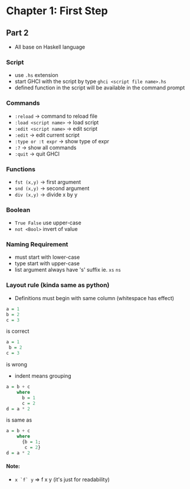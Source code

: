 # Chapter 1: First Step

## Part 2
* All base on Haskell language

### Script
- use `.hs` extension
- start GHCI with the script by type `ghci <script file name>.hs`
- defined function in the script will be available in the command prompt

### Commands
- `:reload` -> command to reload file
- `:load <script name>` -> load script
- `:edit <script name>` -> edit script
- `:edit` -> edit current script
- `:type or :t expr` -> show type of expr
- `:?` -> show all commands
- `:quit` -> quit GHCI

### Functions
- `fst (x,y)` -> first argument
- `snd (x,y)` -> second argument
- `div (x,y)` -> divide x by y

### Boolean
- `True False` use upper-case
- `not <Bool>` invert of <Bool> value

### Naming Requirement
- must start with lower-case
- type start with upper-case
- list argument always have 's' suffix ie. `xs` `ns`

### Layout rule (kinda same as python)
- Definitions must begin with same column (whitespace has effect)
``` Haskell
a = 1
b = 2
c = 3
```
is correct
``` Haskell
a = 1
 b = 2
c = 3
```
is wrong

- indent means grouping
``` Haskell
a = b + c
    where
      b = 1
      c = 2
d = a * 2
```
is same as
``` Haskell
a = b + c
    where
      {b = 1;
       c = 2}
d = a * 2
```

#### Note:
- ```x `f` y``` => f x y (it's just for readability)
